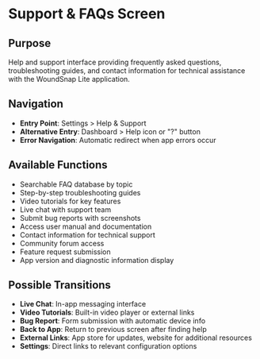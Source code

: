 # Support & FAQs Screen

## Purpose
Help and support interface providing frequently asked questions, troubleshooting guides, and contact information for technical assistance with the WoundSnap Lite application.

## Navigation
- **Entry Point**: Settings > Help & Support
- **Alternative Entry**: Dashboard > Help icon or "?" button
- **Error Navigation**: Automatic redirect when app errors occur

## Available Functions
- Searchable FAQ database by topic
- Step-by-step troubleshooting guides
- Video tutorials for key features
- Live chat with support team
- Submit bug reports with screenshots
- Access user manual and documentation
- Contact information for technical support
- Community forum access
- Feature request submission
- App version and diagnostic information display

## Possible Transitions
- **Live Chat**: In-app messaging interface
- **Video Tutorials**: Built-in video player or external links
- **Bug Report**: Form submission with automatic device info
- **Back to App**: Return to previous screen after finding help
- **External Links**: App store for updates, website for additional resources
- **Settings**: Direct links to relevant configuration options

